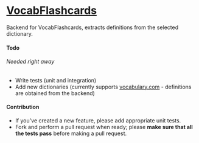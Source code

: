 # [VocabFlashcards][appLink]

Backend for VocabFlashcards, extracts definitions from the selected dictionary.

#### Todo

###### Needed right away
- Write tests (unit and integration)
- Add new dictionaries (currently supports [vocabulary.com][vocab.com] - definitions are obtained from the backend)

#### Contribution
  - If you've created a new feature, please add appropriate unit tests.
  - Fork and perform a pull request when ready; please **make sure that all the tests pass** before making a pull request.

[appLink]:<http://vocabflashcards.torcellite.com>
[vocab.com]:<https://vocabulary.com>